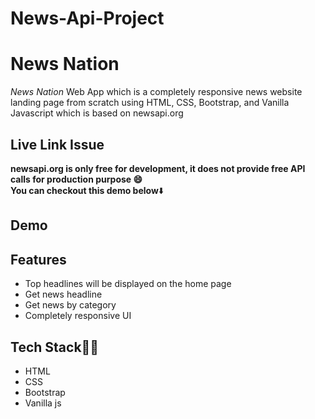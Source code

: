 # News-Api-Project

# News Nation
*News Nation* Web App which is a completely responsive news website landing page from scratch using HTML, CSS, Bootstrap, and Vanilla Javascript which is based on newsapi.org 


## Live Link Issue

**newsapi.org is only free for development, it does not provide free API calls for production purpose 😄**</br>
**You can checkout this demo below**⬇️

## Demo


## Features

- Top headlines will be displayed on the home page
- Get news headline
- Get news by category
- Completely responsive UI

## Tech Stack👩‍💻

- HTML
- CSS
- Bootstrap
- Vanilla js
